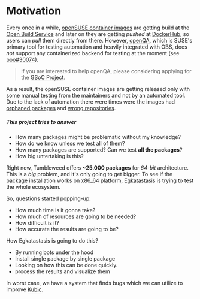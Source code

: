 # Motivation

Every once in a while, [openSUSE container images] are
getting build at the [Open Build Service] and later on
they are getting *pushed* at [DockerHub], so users can
*pull* them directly from there. However, [openQA], which is
SUSE's primary tool for testing automation and heavily
integrated with OBS, does _not_ support any containerized
backend for testing at the moment (see [poo#30074](https://progress.opensuse.org/issues/30074)).

> If you are interested to help openQA, please considering
applying for the [GSoC Project](https://github.com/openSUSE/mentoring/issues/92).

As a result, the openSUSE container images are getting
released only with some manual testing from the maintainers
and not by an automated tool. Due to the lack of automation
there were times were the images had [orphaned packages]
and [wrong repositories].

##### This project tries to answer

* How many packages might be problematic without my knowledge?
* How do we know unless we test all of them?
* How many packages are supported? Can we test **all the packages**?
* How big untertaking is this?


Right now, Tumbleweed offers **~25.000 packages** for *64-bit* architecture.
This is a *big* problem, and it's only going to get bigger.
To see if the package installation works on x86_64 platform,
Egkatastasis is trying to test the whole ecosystem.

So, questions started popping-up:

* How much time is it gonna take?
* How much of resources are going to be needed?
* How difficult is it?
* How accurate the results are going to be?

How Egkatastasis is going to do this?

* By running bots under the hood
* Install single package by single package
* Looking on how this can be done quickly. 
* process the results and visualize them

In worst case, we have a system that finds bugs
which we can utilize to improve [Kubic].

[openSUSE container images]: https://github.com/openSUSE/docker-containers
[DockerHub]: https://hub.docker.com/_/opensuse/
[openQA]: http://open.qa/
[orphaned packages]: https://github.com/openSUSE/docker-containers/issues/54
[wrong repositories]: https://github.com/openSUSE/docker-containers/issues/64
[Open Build Service]: https://build.opensuse.org/project/subprojects/Virtualization:containers:images
[Kubic]: https://github.com/kubic-project
